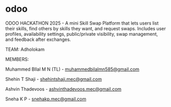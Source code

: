 # odoo
ODOO HACKATHON 2025 - A mini Skill Swap Platform that lets users list their skills, find others by skills they want, and request swaps. Includes user profiles, availability settings, public/private visibility, swap management, and feedback after exchanges.

TEAM: Adholokam

MEMBERS:

 Muhammed BIlal M N (TL) -  muhammedbilalmn585@gmail.com
 
 Shehin T Shaji - shehintshaji.mec@gmail.com
 
 Ashvin Thadevoos - ashvinthadevoos.mec@gmail.com
 
 Sneha K P - snehakp.mec@gmail.com

